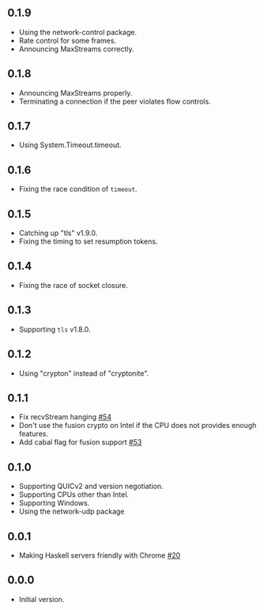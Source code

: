 ## 0.1.9

- Using the network-control package.
- Rate control for some frames.
- Announcing MaxStreams correctly.

## 0.1.8

- Announcing MaxStreams properly.
- Terminating a connection if the peer violates flow controls.

## 0.1.7

- Using System.Timeout.timeout.

## 0.1.6

- Fixing the race condition of `timeout`.

## 0.1.5

- Catching up "tls" v1.9.0.
- Fixing the timing to set resumption tokens.

## 0.1.4

- Fixing the race of socket closure.

## 0.1.3

- Supporting `tls` v1.8.0.

## 0.1.2

- Using "crypton" instead of "cryptonite".

## 0.1.1

- Fix recvStream hanging
  [#54](https://github.com/kazu-yamamoto/quic/pull/54)
- Don't use the fusion crypto on Intel if the CPU does not
  provides enough features.
- Add cabal flag for fusion support
  [#53](https://github.com/kazu-yamamoto/quic/pull/53)

## 0.1.0

- Supporting QUICv2 and version negotiation.
- Supporting CPUs other than Intel.
- Supporting Windows.
- Using the network-udp package

## 0.0.1

- Making Haskell servers friendly with Chrome
  [#20](https://github.com/kazu-yamamoto/quic/pull/20)

## 0.0.0

- Initial version.
